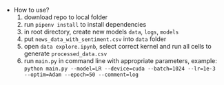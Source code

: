 * How to use?
  1. download repo to local folder
  2. run `pipenv install` to install dependencies
  3. in root directory, create new models `data`, `logs`, `models`
  4. put `news_data_with_sentiment.csv` into `data` folder
  5. open `data explore.ipynb`, select correct kernel and run all cells to generate `processed_data.csv`
  6. run `main.py` in command line with appropriate parameters, example:
    ```python main.py --model=LR --device=cuda --batch=1024 --lr=1e-3 --optim=Adam --epoch=50 --comment=log```